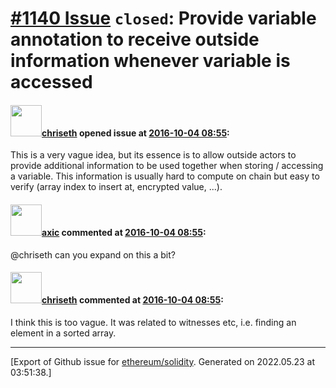 # [\#1140 Issue](https://github.com/ethereum/solidity/issues/1140) `closed`: Provide variable annotation to receive outside information whenever variable is accessed

#### <img src="https://avatars.githubusercontent.com/u/9073706?v=4" width="50">[chriseth](https://github.com/chriseth) opened issue at [2016-10-04 08:55](https://github.com/ethereum/solidity/issues/1140):

This is a very vague idea, but its essence is to allow outside actors to provide additional information to be used together when storing / accessing a variable. This information is usually hard to compute on chain but easy to verify (array index to insert at, encrypted value, ...).


#### <img src="https://avatars.githubusercontent.com/u/20340?v=4" width="50">[axic](https://github.com/axic) commented at [2016-10-04 08:55](https://github.com/ethereum/solidity/issues/1140#issuecomment-475429242):

@chriseth can you expand on this a bit?

#### <img src="https://avatars.githubusercontent.com/u/9073706?v=4" width="50">[chriseth](https://github.com/chriseth) commented at [2016-10-04 08:55](https://github.com/ethereum/solidity/issues/1140#issuecomment-476101468):

I think this is too vague. It was related to witnesses etc, i.e. finding an element in a sorted array.


-------------------------------------------------------------------------------



[Export of Github issue for [ethereum/solidity](https://github.com/ethereum/solidity). Generated on 2022.05.23 at 03:51:38.]
